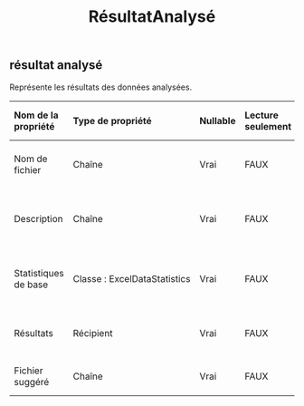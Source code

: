 ﻿---
title: RésultatAnalysé
second_title: Aspose.Cells Cloud Documen
type: docs
url: /fr/specification/model/analyzedresult/
description: "Aspose.Cells Spécification du modèle cloud : AnalyzedResult. Gérez sans effort Excel et d'autres feuilles de calcul avec des fonctionnalités telles que l'ouverture, la génération, l'édition, le fractionnement, la fusion, la comparaison et la conversion."
kwords: Excel, Office, feuille de calcul, Cloud REST API, résultat analysé
weight: 50
---
## **résultat analysé**

 Représente les résultats des données analysées.

| Nom de la propriété| Type de propriété| Nullable| Lecture seulement| Valeur par défaut| Description|
|:- |:- |:- |:- |:- |:- |
| Nom de fichier| Chaîne| Vrai| FAUX|| Représente le nom du fichier de données.|
| Description| Chaîne| Vrai| FAUX|| Représente un résumé des résultats des données analysées.|
| Statistiques de base| Classe : ExcelDataStatistics| Vrai| FAUX|| Représente les statistiques de données Excel.|
| Résultats| Récipient| Vrai| FAUX|| Représente la description de la table analysée.|
| Fichier suggéré| Chaîne| Vrai| FAUX|| fichier base64String Excel|

